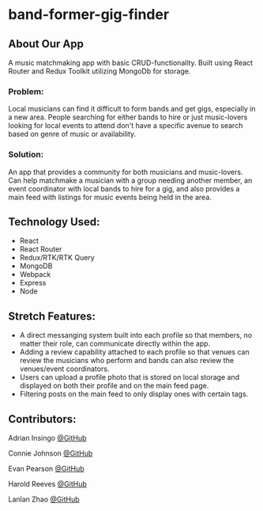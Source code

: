 # band-former-gig-finder

## About Our App

A music matchmaking app with basic CRUD-functionality. Built using React Router and Redux Toolkit utilizing MongoDb for storage.

### Problem:

Local musicians can find it difficult to form bands and get gigs, especially in a new area. People searching for either bands to hire or just music-lovers looking for local events to attend don't have a specific avenue to search based on genre of music or availability.

### Solution:

An app that provides a community for both musicians and music-lovers. Can help matchmake a musician with a group needing another member, an event coordinator with local bands to hire for a gig, and also provides a main feed with listings for music events being held in the area.

## Technology Used:

- React
- React Router
- Redux/RTK/RTK Query
- MongoDB
- Webpack
- Express
- Node

## Stretch Features:

- A direct messanging system built into each profile so that members, no matter their role, can communicate directly within the app.
- Adding a review capability attached to each profile so that venues can review the musicians who perform and bands can also review the venues/event coordinators.
- Users can upload a profile photo that is stored on local storage and displayed on both their profile and on the main feed page.
- Filtering posts on the main feed to only display ones with certain tags.

## Contributors:

Adrian Insingo
[@GitHub](https://github.com/adrianinsingo)

Connie Johnson
[@GitHub](https://github.com/connallyjae)

Evan Pearson
[@GitHub](https://github.com/parsnbl)

Harold Reeves
[@GitHub](https://github.com/haroldreeves)

Lanlan Zhao
[@GitHub](https://github.com/philzmintmojito)
